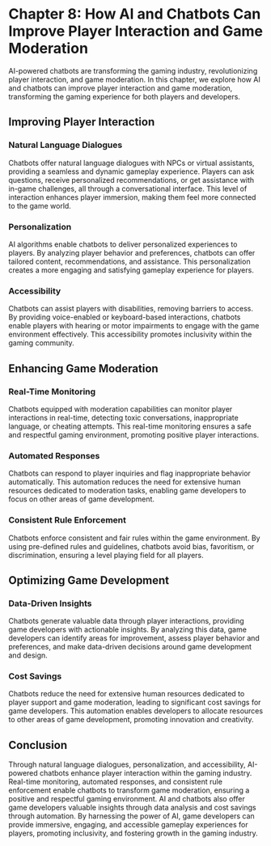 Chapter 8: How AI and Chatbots Can Improve Player Interaction and Game Moderation
=================================================================================

AI-powered chatbots are transforming the gaming industry, revolutionizing player interaction, and game moderation. In this chapter, we explore how AI and chatbots can improve player interaction and game moderation, transforming the gaming experience for both players and developers.

Improving Player Interaction
----------------------------

### Natural Language Dialogues

Chatbots offer natural language dialogues with NPCs or virtual assistants, providing a seamless and dynamic gameplay experience. Players can ask questions, receive personalized recommendations, or get assistance with in-game challenges, all through a conversational interface. This level of interaction enhances player immersion, making them feel more connected to the game world.

### Personalization

AI algorithms enable chatbots to deliver personalized experiences to players. By analyzing player behavior and preferences, chatbots can offer tailored content, recommendations, and assistance. This personalization creates a more engaging and satisfying gameplay experience for players.

### Accessibility

Chatbots can assist players with disabilities, removing barriers to access. By providing voice-enabled or keyboard-based interactions, chatbots enable players with hearing or motor impairments to engage with the game environment effectively. This accessibility promotes inclusivity within the gaming community.

Enhancing Game Moderation
-------------------------

### Real-Time Monitoring

Chatbots equipped with moderation capabilities can monitor player interactions in real-time, detecting toxic conversations, inappropriate language, or cheating attempts. This real-time monitoring ensures a safe and respectful gaming environment, promoting positive player interactions.

### Automated Responses

Chatbots can respond to player inquiries and flag inappropriate behavior automatically. This automation reduces the need for extensive human resources dedicated to moderation tasks, enabling game developers to focus on other areas of game development.

### Consistent Rule Enforcement

Chatbots enforce consistent and fair rules within the game environment. By using pre-defined rules and guidelines, chatbots avoid bias, favoritism, or discrimination, ensuring a level playing field for all players.

Optimizing Game Development
---------------------------

### Data-Driven Insights

Chatbots generate valuable data through player interactions, providing game developers with actionable insights. By analyzing this data, game developers can identify areas for improvement, assess player behavior and preferences, and make data-driven decisions around game development and design.

### Cost Savings

Chatbots reduce the need for extensive human resources dedicated to player support and game moderation, leading to significant cost savings for game developers. This automation enables developers to allocate resources to other areas of game development, promoting innovation and creativity.

Conclusion
----------

Through natural language dialogues, personalization, and accessibility, AI-powered chatbots enhance player interaction within the gaming industry. Real-time monitoring, automated responses, and consistent rule enforcement enable chatbots to transform game moderation, ensuring a positive and respectful gaming environment. AI and chatbots also offer game developers valuable insights through data analysis and cost savings through automation. By harnessing the power of AI, game developers can provide immersive, engaging, and accessible gameplay experiences for players, promoting inclusivity, and fostering growth in the gaming industry.
